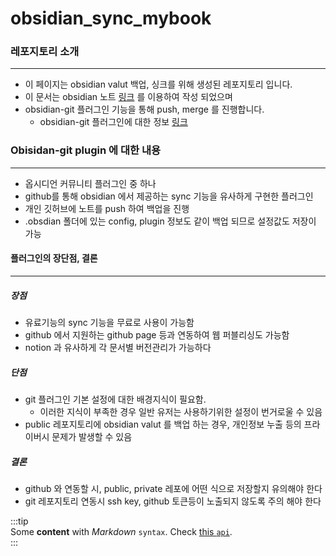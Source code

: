 # obsidian_sync_mybook

### 레포지토리 소개
---
- 이 페이지는 obsidian valut 백업, 싱크를 위해 생성된 레포지토리 입니다.
- 이 문서는 obsidian 노트 [링크](https://obsidian.md/) 를 이용하여 작성 되었으며
- obsidian-git 플러그인 기능을 통해 push, merge 를 진행합니다.
	- obsidian-git 플러그인에 대한 정보 [링크](https://github.com/denolehov/obsidian-git)

### Obisidan-git plugin 에 대한 내용
---
- 옵시디언 커뮤니티 플러그인 중 하나
- github를 통해 obsidian 에서 제공하는 sync 기능을 유사하게 구현한 플러그인
- 개인 깃허브에 노트를 push 하여 백업을 진행
- .obsdian 폴더에 있는 config, plugin 정보도 같이 백업 되므로 설정값도 저장이 가능

#### 플러그인의 장단점, 결론
--- 
##### 장점
- 유료기능의 sync 기능을 무료로 사용이 가능함
- github 에서 지원하는 github page 등과 연동하여 웹 퍼블리싱도 가능함
- notion 과 유사하게 각 문서별 버전관리가 가능하다

##### 단점
- git 플러그인 기본 설정에 대한 배경지식이 필요함.
	- 이러한 지식이 부족한 경우 일반 유저는 사용하기위한 설정이 번거로울 수 있음
- public 레포지토리에 obsidian valut 를 백업 하는 경우, 개인정보 누출 등의 프라이버시 문제가 발생할 수 있음

#####  결론
- github 와 연동할 시, public, private 레포에 어떤 식으로 저장할지 유의해야 한다
- git 레포지토리 연동시 ssh key, github 토큰등이 노출되지 않도록 주의 해야 한다


:::tip  
Some **content** with _Markdown_ `syntax`. Check [this `api`](#).  
:::